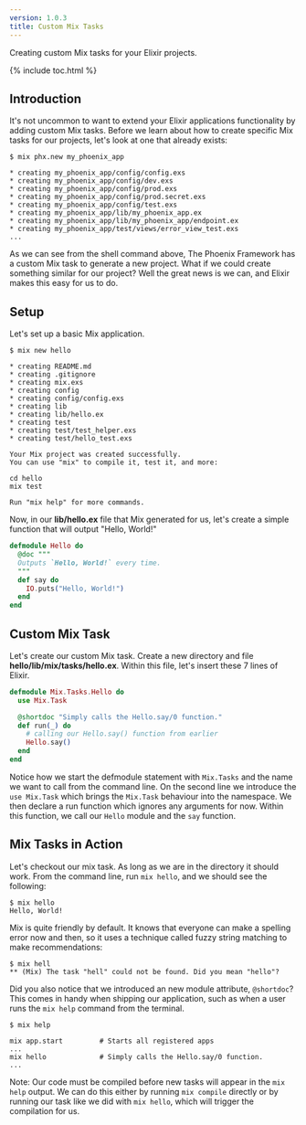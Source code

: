 ```yaml
---
version: 1.0.3
title: Custom Mix Tasks
---
```


Creating custom Mix tasks for your Elixir projects.

{% include toc.html %}

## Introduction

It's not uncommon to want to extend your Elixir applications functionality by adding custom Mix tasks.
Before we learn about how to create specific Mix tasks for our projects, let's look at one that already exists:

```shell
$ mix phx.new my_phoenix_app

* creating my_phoenix_app/config/config.exs
* creating my_phoenix_app/config/dev.exs
* creating my_phoenix_app/config/prod.exs
* creating my_phoenix_app/config/prod.secret.exs
* creating my_phoenix_app/config/test.exs
* creating my_phoenix_app/lib/my_phoenix_app.ex
* creating my_phoenix_app/lib/my_phoenix_app/endpoint.ex
* creating my_phoenix_app/test/views/error_view_test.exs
...
```

As we can see from the shell command above, The Phoenix Framework has a custom Mix task to generate a new project.
What if we could create something similar for our project? Well the great news is we can, and Elixir makes this easy for us to do.

## Setup

Let's set up a basic Mix application.

```shell
$ mix new hello

* creating README.md
* creating .gitignore
* creating mix.exs
* creating config
* creating config/config.exs
* creating lib
* creating lib/hello.ex
* creating test
* creating test/test_helper.exs
* creating test/hello_test.exs

Your Mix project was created successfully.
You can use "mix" to compile it, test it, and more:

cd hello
mix test

Run "mix help" for more commands.
```

Now, in our **lib/hello.ex** file that Mix generated for us, let's create a simple function that will output "Hello, World!"

```elixir
defmodule Hello do
  @doc """
  Outputs `Hello, World!` every time.
  """
  def say do
    IO.puts("Hello, World!")
  end
end
```

## Custom Mix Task

Let's create our custom Mix task.
Create a new directory and file **hello/lib/mix/tasks/hello.ex**.
Within this file, let's insert these 7 lines of Elixir.

```elixir
defmodule Mix.Tasks.Hello do
  use Mix.Task

  @shortdoc "Simply calls the Hello.say/0 function."
  def run(_) do
    # calling our Hello.say() function from earlier
    Hello.say()
  end
end
```

Notice how we start the defmodule statement with `Mix.Tasks` and the name we want to call from the command line.
On the second line we introduce the `use Mix.Task` which brings the `Mix.Task` behaviour into the namespace.
We then declare a run function which ignores any arguments for now.
Within this function, we call our `Hello` module and the `say` function.

## Mix Tasks in Action

Let's checkout our mix task.
As long as we are in the directory it should work.
From the command line, run `mix hello`, and we should see the following:

```shell
$ mix hello
Hello, World!
```

Mix is quite friendly by default.
It knows that everyone can make a spelling error now and then, so it uses a technique called fuzzy string matching to make recommendations:

```shell
$ mix hell
** (Mix) The task "hell" could not be found. Did you mean "hello"?
```

Did you also notice that we introduced an new module attribute, `@shortdoc`? This comes in handy when shipping our application, such as when a user runs the `mix help` command from the terminal.

```shell
$ mix help

mix app.start         # Starts all registered apps
...
mix hello             # Simply calls the Hello.say/0 function.
...
```

Note: Our code must be compiled before new tasks will appear in the `mix help` output.
We can do this either by running `mix compile` directly or by running our task like we did with `mix hello`, which will trigger the compilation for us.
